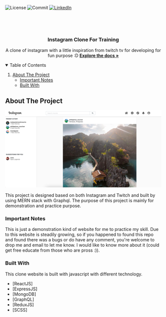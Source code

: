 ![License][license-shield]
![Commit][commit-shield]
[![LinkedIn][linkedin-shield]][linkedin-url]

<br>
<p align="center">
  <br />
  <h3 align="center">Instagram Clone For Training</h3>

  <p align="center">
    A clone of instagram with a little inspiration from twitch tv for developing for fun purpose :D
    <a href="https://github.com/cheechongtey/instagram-clone-for-training"><strong>Explore the docs »</strong></a>
  </p>
</p>

<details open="open">
  <summary>Table of Contents</summary>
  <ol>
    <li>
      <a href="#about-the-project">About The Project</a>
      <ul>
        <li><a href="#important-notes">Important Notes</a></li>
        <li><a href="#built-with">Built With</a></li>
      </ul>
    </li>
  </ol>
</details>

<!-- ABOUT THE PROJECT -->

## About The Project

![Product Name Screen Shot][product-screenshot]

This project is designed based on both Instagram and Twitch and built by using MERN stack with Graphql. The purpose of this project is mainly for demonstration and practice purpose.

### Important Notes

This is just a demonstration kind of website for me to practice my skill. Due to this website is steadily growing, so if you happened to found this repo and found there was a bugs or do have any comment, you're welcome to drop me and email to let me know. I would like to know more about it (could get free educate from those who are pross :)).

### Built With

This clone website is built with javascript with different technology.

-   [ReactJS]
-   [ExpressJS]
-   [MongoDB]
-   [GraphQL]
-   [ReduxJS]
-   [SCSS]



[linkedin-shield]: https://img.shields.io/badge/LinkedIn-blue?style=for-the-badge&logo=linkedin
[linkedin-url]: https://www.linkedin.com/in/chee-chong-8bb538204
[license-shield]: https://img.shields.io/github/license/cheechongtey/instagram-clone-for-training?color=orange&style=for-the-badge
[commit-shield]: https://img.shields.io/github/last-commit/cheechongtey/instagram-clone-for-training?color=yellow&style=for-the-badge
[product-screenshot]: https://github.com/cheechongtey/instagram-clone-for-training/blob/main/clone.png
